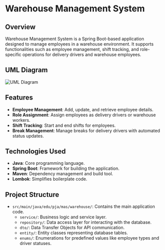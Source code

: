 # Warehouse Management System

## Overview

Warehouse Management System is a Spring Boot-based application designed to manage employees in a warehouse environment. It supports functionalities such as employee management, shift tracking, and role-specific operations for delivery drivers and warehouse employees.

## UML Diagram

![UML Diagram](https://github.com/user-attachments/assets/cb6665d1-6df8-465e-8f18-3688eb8add13)

## Features

- **Employee Management**: Add, update, and retrieve employee details.
- **Role Assignment**: Assign employees as delivery drivers or warehouse workers.
- **Shift Tracking**: Start and end shifts for employees.
- **Break Management**: Manage breaks for delivery drivers with automated status updates.

## Technologies Used

- **Java**: Core programming language.
- **Spring Boot**: Framework for building the application.
- **Maven**: Dependency management and build tool.
- **Lombok**: Simplifies boilerplate code.

## Project Structure

- `src/main/java/edu/pja/mas/warehouse/`: Contains the main application code.
  - `service/`: Business logic and service layer.
  - `repository/`: Data access layer for interacting with the database.
  - `dto/`: Data Transfer Objects for API communication.
  - `entity/`: Entity classes representing database tables.
  - `enums/`: Enumerations for predefined values like employee types and driver statuses.
